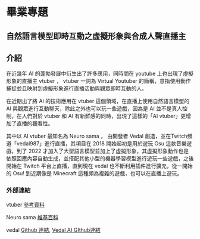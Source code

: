 # 畢業專題

## 自然語言模型即時互動之虛擬形象與合成人聲直播主

## 介紹

在近幾年 AI 的蓬勃發展中衍生出了許多應用，同時間在 youtube 上也出現了虛擬形象的直播主 vtuber ， vtuber 一詞為 Virtual Youtuber 的簡稱，意指使用動作捕捉並且映射到虛擬形象進行直播活動與觀眾即時互動的人。

在近期出了將 AI 的技術應用在 vtuber 這個領域，在直播上使用自然語言模型的 AI 與觀眾進行互動聊天，除此之外也可以玩一些遊戲，因為是 AI 並不是真人控制，在人們對於 vtuber 和 AI 有新鮮感的同時，出現了這樣的「AI vtuber」更增加了直播的觀看性。

其中以 AI vtuber 最知名為 Neuro sama ， 由開發者 Vedal 創造，並在Twitch頻道「vedal987」進行直播，其項目在 2018 開始起初是用於遊玩 Osu 這款音樂遊戲，到了 2022 才加入了大型語言模型並加上了虛擬形象，其虛擬形象動作也是依照回應內容自動生成，並搭配其他小型的機器學習模型進行遊玩一些遊戲，之後開始在 Twitch 平台上直播，直到現在 vedal 也不斷利用插件進行擴充，從一開始的 Osu! 到近期像是 Minecraft 這種頗為複雜的遊戲，也可以在直播上遊玩。

### 外部連結

vtuber [參考資料](https://www.popo.tw/books/764538/articles/9136470)

Neuro sama [維基百科](https://zh.wikipedia.org/zh-tw/Neuro-sama)

vedal [Github 連結](https://github.com/Vedal987), [Vedal AI GIthub連結](https://github.com/VedalAI)